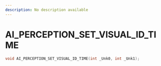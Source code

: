 ```yaml
---
description: No description available 
---
```


# AI_PERCEPTION_SET_VISUAL_ID_TIME

```cpp
void AI_PERCEPTION_SET_VISUAL_ID_TIME(int _Unk0, int _Unk1);
```